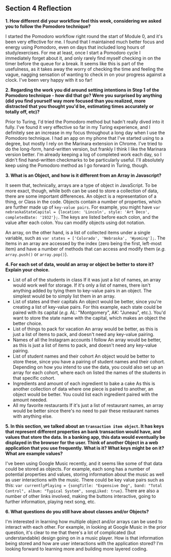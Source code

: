 ## Section 4 Reflection

**1. How different did your workflow feel this week, considering we asked you to follow the Pomodoro technique?**

I started the Pomodoro workflow right round the start of Module 0, and it's been very effective for me.  I found that I maintained much better focus and energy using Pomodoro, even on days that included long hours of study/exercises.  For me at least, once I start a Pomodoro cycle I immediately forget about it, and only rarely find myself checking in on the timer before the queue for a break.  It seems like this is part of the usefulness, as it takes away the worry of checking the time and feeling the vague, nagging sensation of wanting to check in on your progress against a clock.  I've been very happy with it so far!

**2. Regarding the work you did around setting intentions in Step 1 of the Pomodoro technique - how did that go? Were you surprised by anything (did you find yourself way more focused than you realized, more distracted that you thought you'd be, estimating times accurately or totally off, etc)?**

Prior to Turing, I'd tried the Pomodoro method but hadn't really dived into it fully.  I've found it very effective so far in my Turing experience, and I definitely see an increase in my focus throughout a long day when I use the Pomodoro technique. I had an app on my phone that I've started using to a degree, but mostly I rely on the Marinara extension in Chrome.  I've tried to do the long-form, hand-written version, but frankly I think I like the Marinara version better.  I'm already keeping a log of completed work each day, so I didn't find hand-written checkmarks to be particularly useful.  I'll absolutely keep using the Pomodoro method as I go forward in Turing, though.

**3. What is an Object, and how is it different from an Array in Javascript?**

It seem that, technically, arrays are a type of object in JavaScript.  To be more exact, though, while both can be used to store a collection of data, there are some important differences.  An object is a representation of a thing, or Class in the code.  Objects contain a number of properties, which are further made up of `key-value pairs`.  For example, you might have `var nebraskaStateCapital = {location: 'Lincoln', style: 'Art Deco', completedDate: '1932'};`.  The keys are listed before each colon, and the value after each colon.  You can modify objects using dot notation.

An array, on the other hand, is a list of collected items under a single variable, such as `var states = ['Colorado', 'Nebraska', 'Wyoming'];`.  The items in an array are accessed by the index (zero being the first, left-most item) and have a number of methods that can access and modify them (*e.g.* `array.push()` or `array.pop()`).

**4. For each set of data, would an array or object be better to store it? Explain your choice.**

  * List of all of the students in class
      If it was just a list of names, an array would work well for storage.  If it's only a list of names, there isn't anything added by tying them to key-value pairs in an object.  The simplest would be to simply list them in an array.
  * List of states and their capitals
      An object would be better, since you're creating a list of key-value pairs.  For this example, each state could be paired with its capital (*e.g.* AL: "Montgomery", AK: "Juneau", etc.).  You'd want to store the state name with the capital, which makes an object the better choice.
  * List of things to pack for vacation
      An array would be better, as this is just a list of items to pack, and doesn't need any key-value pairing.
  * Names of all the Instagram accounts I follow
      An array would be better, as this is just a list of items to pack, and doesn't need any key-value pairing.
  * List of student names and their cohort
      An object would be better to store these, since you have a pairing of student names and their cohort.  Depending on how you intend to use the data, you could also set up an array for each cohort, where each on listed the names of the students in that specific cohort.
  * Ingredients and amount of each ingredient to bake a cake
      As this is another collection of data where one piece is paired to another, an object would be better.  You could list each ingredient paired with the amount needed.
  * All my favorite restaurants
      If it's just a list of restaurant names, an array would be better since there's no need to pair these restaurant names with anything else.

**5. In this section, we talked about an `transaction item object`. It has keys that represent different properties an bank transaction would have, and values that store the data. In a banking app, this data would eventually be displayed in the browser for the user. Think of another Object in a web application that you use frequently. What is it? What keys might be on it? What are example values?**

I've been using Google Music recently, and it seems like some of that data could be stored as objects.  For example, each song has a number of potential properties and values, storing information about the music as well as user interactions with the music.  There could be key value pairs such as this: `var currentlyPlaying = {songTitle: "Expensive Dog", band: "Total Control", album: "Typical System", songLiked: true}`.  There are also a number of other links involved, making the buttons interactive, going to further information, playing next song, etc.  

**6. What questions do you still have about classes and/or Objects?**

I'm interested in learning how multiple object and/or arrays can be used to interact with each other.  For example, in looking at Google Music in the prior question, it's clear to me that there's a lot of complicated (but understandable) design going on in a music player.  How is that information being stored and how are user interactions with the application stored?  I'm looking forward to learning more and building more layered coding.
